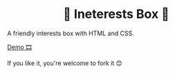 <h1 align="center">🎨 Ineterests Box 🎨</h1> 
A friendly interests box with HTML and CSS.

<a href="https://codepen.io/Hadil-Ben-Abdallah/pen/mdvLmQQ">Demo 🎞</a>

If you like it, you're welcome to fork it 😊
